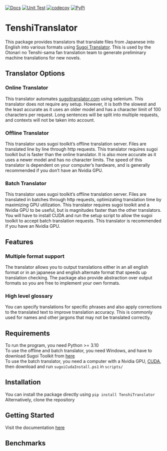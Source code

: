 [![Docs](https://github.com/Ryan4253/TenshiTranslator/actions/workflows/docs.yml/badge.svg)](https://github.com/Ryan4253/TenshiTranslator/actions/workflows/docs.yml)
[![Unit Test](https://github.com/Ryan4253/TenshiTranslator/actions/workflows/test.yml/badge.svg)](https://github.com/Ryan4253/TenshiTranslator/actions/workflows/test.yml)
[![codecov](https://codecov.io/gh/Ryan4253/TenshiTranslator/graph/badge.svg?token=G04BIXZ45E)](https://codecov.io/gh/Ryan4253/TenshiTranslator)
[![PyPi](https://img.shields.io/pypi/v/TenshiTranslator)](https://pypi.org/project/TenshiTranslator/)

# TenshiTranslator
This package provides translators that translate files from Japanese into English into various formats using [Sugoi Translator](https://sugoitranslator.com/). This is used by the Otonari no Tenshi-sama fan translation team to generate preliminary machine translations for new novels.

## Translator Options

### Online Translator
This translator automates [sugoitranslator.com](sugoitranslator.com) using selenium. This translator does not require any setup. However, it is both the slowest and the least accurate as it uses an older model and has a character limit of 100 characters per request. Long sentences will be split into multiple requests, and contexts will not be taken into account.
    
### Offline Translator
This translator uses sugoi toolkit’s offline translation server. Files are translated line by line through http requests. This translator requires sugoi toolkit but is faster than the online translator. It is also more accurate as it uses a newer model and has no character limits. The speed of this translator is dependent on your computer’s hardware, and is generally recommended if you don’t have an Nvidia GPU.

### Batch Translator
This translator uses sugoi toolkit’s offline translation server. Files are translated in batches through http requests, optimizating translation time by maximizing GPU utilization. This translator requires sugoi toolkit and a Nvidia GPU to be useful, but is magnitudes faster than the other translators. You will have to install CUDA and run the setup script to allow the sugoi toolkit to accept batch translation requests. This translator is recommended if you have an Nvidia GPU.

## Features
### Multiple format support  
The translator allows you to output translations either in an all english format or in an japanese and english alternate format that speeds up translation checking. The package also provide abstraction over output formats so you are free to implement your own formats.

### High level glossary  
You can specify translations for specific phrases and also apply corrections to the translated text to improve translation accuracy. This is commonly used for names and other jargons that may not be translated correctly.
  
## Requirements
To run the program, you need Python >= 3.10  
To use the offline and batch translator, you need Windows, and have to download Sugoi Toolkit from [here](https://www.patreon.com/mingshiba/about)  
To use the batch translator, you need a computer with a Nvidia GPU, [CUDA](https://developer.nvidia.com/cuda-downloads), then download and run ```sugoiCudaInstall.ps1``` in ```scripts/```

## Installation
You can install the package directly using ```pip install TenshiTranslator```  
Alternatively, clone the repository

## Getting Started
Visit the documentation [here](https://ryan4253.github.io/TenshiTranslator/)

## Benchmarks
